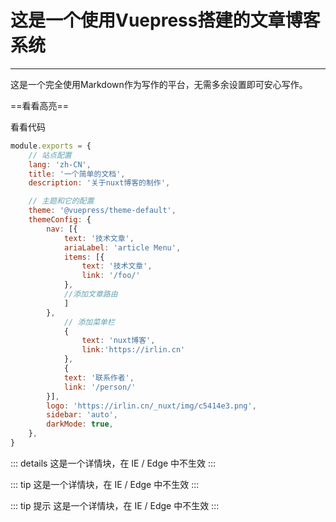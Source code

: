 # 这是一个使用Vuepress搭建的文章博客系统
---

这是一个完全使用Markdown作为写作的平台，无需多余设置即可安心写作。

==看看高亮==

看看代码
```js
module.exports = {
    // 站点配置
    lang: 'zh-CN',
    title: '一个简单的文档',
    description: '关于nuxt博客的制作',

    // 主题和它的配置
    theme: '@vuepress/theme-default',
    themeConfig: {
        nav: [{
            text: '技术文章',
            ariaLabel: 'article Menu',
            items: [{
                text: '技术文章',
                link: '/foo/'
            },
            //添加文章路由
            ]
        },
            // 添加菜单栏
            {
                text: 'nuxt博客',
                link:'https://irlin.cn'
            },
            {
            text: '联系作者',
            link: '/person/'
        }],
        logo: 'https://irlin.cn/_nuxt/img/c5414e3.png',
        sidebar: 'auto',
        darkMode: true,
    },
}
```
::: details
这是一个详情块，在 IE / Edge 中不生效
:::

::: tip
这是一个详情块，在 IE / Edge 中不生效
:::

::: tip 提示
这是一个详情块，在 IE / Edge 中不生效
:::